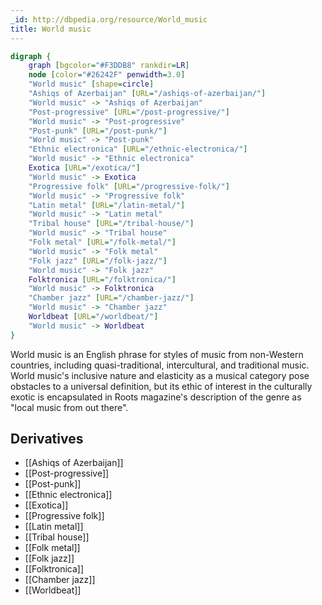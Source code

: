 ```yaml
---
_id: http://dbpedia.org/resource/World_music
title: World music
---
```


```dot
digraph {
	graph [bgcolor="#F3DDB8" rankdir=LR]
	node [color="#26242F" penwidth=3.0]
	"World music" [shape=circle]
	"Ashiqs of Azerbaijan" [URL="/ashiqs-of-azerbaijan/"]
	"World music" -> "Ashiqs of Azerbaijan"
	"Post-progressive" [URL="/post-progressive/"]
	"World music" -> "Post-progressive"
	"Post-punk" [URL="/post-punk/"]
	"World music" -> "Post-punk"
	"Ethnic electronica" [URL="/ethnic-electronica/"]
	"World music" -> "Ethnic electronica"
	Exotica [URL="/exotica/"]
	"World music" -> Exotica
	"Progressive folk" [URL="/progressive-folk/"]
	"World music" -> "Progressive folk"
	"Latin metal" [URL="/latin-metal/"]
	"World music" -> "Latin metal"
	"Tribal house" [URL="/tribal-house/"]
	"World music" -> "Tribal house"
	"Folk metal" [URL="/folk-metal/"]
	"World music" -> "Folk metal"
	"Folk jazz" [URL="/folk-jazz/"]
	"World music" -> "Folk jazz"
	Folktronica [URL="/folktronica/"]
	"World music" -> Folktronica
	"Chamber jazz" [URL="/chamber-jazz/"]
	"World music" -> "Chamber jazz"
	Worldbeat [URL="/worldbeat/"]
	"World music" -> Worldbeat
}
```

World music is an English phrase for styles of music from non-Western countries, including quasi-traditional, intercultural, and traditional music. World music's inclusive nature and elasticity as a musical category pose obstacles to a universal definition, but its ethic of interest in the culturally exotic is encapsulated in Roots magazine's description of the genre as "local music from out there".

## Derivatives

- [[Ashiqs of Azerbaijan]]
- [[Post-progressive]]
- [[Post-punk]]
- [[Ethnic electronica]]
- [[Exotica]]
- [[Progressive folk]]
- [[Latin metal]]
- [[Tribal house]]
- [[Folk metal]]
- [[Folk jazz]]
- [[Folktronica]]
- [[Chamber jazz]]
- [[Worldbeat]]
